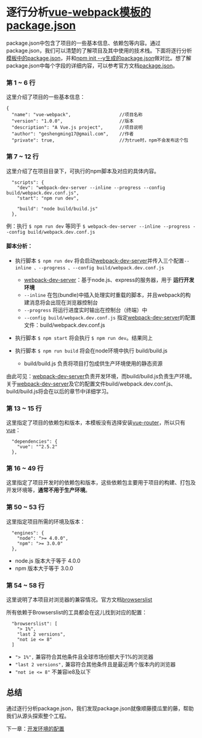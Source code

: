 # 逐行分析[vue-webpack模板的package.json](https://github.com/ZhenHe17/blog/blob/master/example/analysis-package.json/package-init-by-vue-cli.json)

package.json中包含了项目的一些基本信息、依赖包等内容。通过package.json，我们可以清楚的了解项目及其中使用的技术栈。下面将逐行分析[模板中的package.json](https://github.com/ZhenHe17/blog/blob/master/example/analysis-package.json/package-init-by-vue-cli.json)，并和[npm init --y生成的package.json](https://github.com/ZhenHe17/blog/blob/master/example/analysis-package.json/package-init-by-npm5.5.1.json)做对比。想了解package.json中每个字段的详细内容，可以参考官方文档[package.json](https://docs.npmjs.com/files/package.json)。


### 第 1 ~ 6 行

这里介绍了项目的一些基本信息：
```
{
  "name": "vue-webpack",                  //项目名称
  "version": "1.0.0",                     //版本
  "description": "A Vue.js project",      //项目说明
  "author": "geshengming17@gmail.com",    //作者
  "private": true,                        //为true时，npm不会发布这个包
```

### 第 7 ~ 12 行

这里介绍了在项目目录下，可执行的npm脚本及对应的具体内容。
```
  "scripts": {
    "dev": "webpack-dev-server --inline --progress --config build/webpack.dev.conf.js",
    "start": "npm run dev",

    "build": "node build/build.js"
  },
```

例：执行 ``` $ npm run dev ``` 等同于 ``` $ webpack-dev-server --inline --progress --config build/webpack.dev.conf.js ```

#### 脚本分析：

- 执行脚本 ``` $ npm run dev ``` 将会启动[webpack-dev-server](https://webpack.github.io/docs/webpack-dev-server.html)并传入三个配置``` --inline 、--progress 、--config build/webpack.dev.conf.js ```
  - [webpack-dev-server](https://webpack.github.io/docs/webpack-dev-server.html)：基于node.js、express的服务器，用于 **运行开发环境**
  - ``` --inline ``` 在包(bundle)中插入处理实时重载的脚本，并且webpack的构建消息将会出现在浏览器控制台
  - ``` --progress ``` 将运行进度实时输出在控制台（终端）中
  - ``` --config build/webpack.dev.conf.js ``` 指定[webpack-dev-server](https://webpack.github.io/docs/webpack-dev-server.html)的配置文件：build/webpack.dev.conf.js

- 执行脚本 ``` $ npm start ``` 将会执行 ``` $ npm run dev ```。结果同上

- 执行脚本 ``` $ npm run build ``` 将会在node环境中执行 build/build.js
  - build/build.js 负责将项目打包成供生产环境使用的静态资源

由此可见：[webpack-dev-server](https://webpack.github.io/docs/webpack-dev-server.html)负责开发环境，而build/build.js负责生产环境。关于[webpack-dev-server](https://webpack.github.io/docs/webpack-dev-server.html)及它的配置文件build/webpack.dev.conf.js、build/build.js将会在以后的章节中详细学习。

### 第 13 ~ 15 行

这里指定了项目的依赖包和版本，本模板没有选择安装[vue-router](https://router.vuejs.org/zh-cn/)，所以只有[vue](https://cn.vuejs.org/index.html)：
```
  "dependencies": {
    "vue": "^2.5.2"
  },
```

### 第 16 ~ 49 行

这里指定了项目开发时的依赖包和版本，这些依赖包主要用于项目的构建、打包及开发环境等，**通常不用于生产环境**。
<!--因源码较长，不再粘贴。但这些依赖包用于，所以将逐个进行初步的介绍和认识。

* [autoprefixer](https://github.com/postcss/autoprefixer)
* [babel-core](https://github.com/postcss/autoprefixer)
* [babel-loader](https://github.com/postcss/autoprefixer)
* [babel-plugin-transform-runtime](https://github.com/postcss/autoprefixer)
* [babel-preset-env](https://github.com/postcss/autoprefixer)
* [babel-preset-stage-2](https://github.com/postcss/autoprefixer)
* [babel-register](https://github.com/postcss/autoprefixer)
* [chalk](https://github.com/postcss/autoprefixer)
* [copy-webpack-plugin](https://github.com/postcss/autoprefixer)
* [css-loader](https://github.com/postcss/autoprefixer)
* [eventsource-polyfill](https://github.com/postcss/autoprefixer)
* [extract-text-webpack-plugin](https://github.com/postcss/autoprefixer)
* [file-loader](https://github.com/postcss/autoprefixer)
* [friendly-errors-webpack-plugin](https://github.com/postcss/autoprefixer)
* [html-webpack-plugin](https://github.com/postcss/autoprefixer)
* [webpack-bundle-analyzer](https://github.com/postcss/autoprefixer)
* [node-notifier](https://github.com/postcss/autoprefixer)
* [postcss-import](https://github.com/postcss/autoprefixer)
* [postcss-loader](https://github.com/postcss/autoprefixer)
* [semver](https://github.com/postcss/autoprefixer)
* [shelljs](https://github.com/postcss/autoprefixer)
* [optimize-css-assets-webpack-plugin](https://github.com/postcss/autoprefixer)
* [ora](https://github.com/postcss/autoprefixer)
* [rimraf](https://github.com/postcss/autoprefixer)
* [url-loader](https://github.com/postcss/autoprefixer)
* [vue-loader](https://github.com/postcss/autoprefixer)
* [vue-style-loader](https://github.com/postcss/autoprefixer)
* [vue-template-compiler](https://github.com/postcss/autoprefixer)
* [portfinder](https://github.com/postcss/autoprefixer)
* [webpack](https://github.com/postcss/autoprefixer)
* [webpack-dev-server](https://github.com/postcss/autoprefixer)
* [webpack-merge](https://github.com/postcss/autoprefixer) -->

### 第 50 ~ 53 行

这里指定项目所需的环境及版本：
```
  "engines": {
    "node": ">= 4.0.0",
    "npm": ">= 3.0.0"
  },
```
- node.js 版本大于等于 4.0.0
- npm 版本大于等于 3.0.0

### 第 54 ~ 58 行

这里说明了本项目对浏览器的兼容情况。官方文档[browserslist](https://www.npmjs.com/package/browserslist)

所有依赖于Browserslist的工具都会在这儿找到对应的配置：
```
  "browserslist": [
    "> 1%",
    "last 2 versions",
    "not ie <= 8"
  ]
```
- ``` "> 1%", ``` 兼容符合其他条件且全球市场份额大于1%的浏览器
- ``` "last 2 versions", ``` 兼容符合其他条件且是最近两个版本内的浏览器
- ``` "not ie <= 8" ``` 不兼容ie8及以下

## 总结

通过逐行分析package.json，我们发现package.json就像顺藤摸瓜里的藤，帮助我们从源头探索整个工程。

下一章：[开发环境的配置](https://github.com/ZhenHe17/blog/blob/master/example/vue-webpack-boilerplate/docs/CHAPTER2.md)
<!-- 
## 参考文档

[package.json | npm](https://docs.npmjs.com/files/package.json) -->